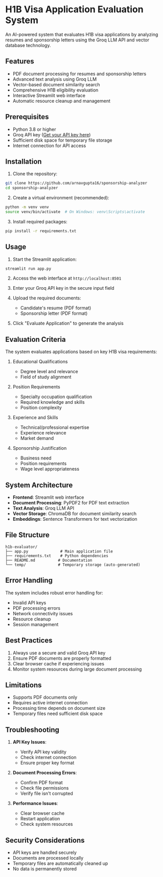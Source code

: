 # H1B Visa Application Evaluation System

An AI-powered system that evaluates H1B visa applications by analyzing resumes and sponsorship letters using the Groq LLM API and vector database technology.

## Features

- PDF document processing for resumes and sponsorship letters
- Advanced text analysis using Groq LLM
- Vector-based document similarity search
- Comprehensive H1B eligibility evaluation
- Interactive Streamlit web interface
- Automatic resource cleanup and management

## Prerequisites

- Python 3.8 or higher
- Groq API key ([Get your API key here](https://console.groq.com))
- Sufficient disk space for temporary file storage
- Internet connection for API access

## Installation

1. Clone the repository:
```bash
git clone https://github.com/arnavgupta16/sponsorship-analyzer
cd sponsorship-analyzer
```

2. Create a virtual environment (recommended):
```bash
python -m venv venv
source venv/bin/activate  # On Windows: venv\Scripts\activate
```

3. Install required packages:
```bash
pip install -r requirements.txt
```

## Usage

1. Start the Streamlit application:
```bash
streamlit run app.py
```

2. Access the web interface at `http://localhost:8501`

3. Enter your Groq API key in the secure input field

4. Upload the required documents:
   - Candidate's resume (PDF format)
   - Sponsorship letter (PDF format)

5. Click "Evaluate Application" to generate the analysis

## Evaluation Criteria

The system evaluates applications based on key H1B visa requirements:

1. Educational Qualifications
   - Degree level and relevance
   - Field of study alignment

2. Position Requirements
   - Specialty occupation qualification
   - Required knowledge and skills
   - Position complexity

3. Experience and Skills
   - Technical/professional expertise
   - Experience relevance
   - Market demand

4. Sponsorship Justification
   - Business need
   - Position requirements
   - Wage level appropriateness

## System Architecture

- **Frontend**: Streamlit web interface
- **Document Processing**: PyPDF2 for PDF text extraction
- **Text Analysis**: Groq LLM API
- **Vector Storage**: ChromaDB for document similarity search
- **Embeddings**: Sentence Transformers for text vectorization

## File Structure

```
h1b-evaluator/
├── app.py              # Main application file
├── requirements.txt    # Python dependencies
├── README.md          # Documentation
└── temp/              # Temporary storage (auto-generated)
```

## Error Handling

The system includes robust error handling for:
- Invalid API keys
- PDF processing errors
- Network connectivity issues
- Resource cleanup
- Session management

## Best Practices

1. Always use a secure and valid Groq API key
2. Ensure PDF documents are properly formatted
3. Clear browser cache if experiencing issues
4. Monitor system resources during large document processing

## Limitations

- Supports PDF documents only
- Requires active internet connection
- Processing time depends on document size
- Temporary files need sufficient disk space

## Troubleshooting

1. **API Key Issues**:
   - Verify API key validity
   - Check internet connection
   - Ensure proper key format

2. **Document Processing Errors**:
   - Confirm PDF format
   - Check file permissions
   - Verify file isn't corrupted

3. **Performance Issues**:
   - Clear browser cache
   - Restart application
   - Check system resources

## Security Considerations

- API keys are handled securely
- Documents are processed locally
- Temporary files are automatically cleaned up
- No data is permanently stored

